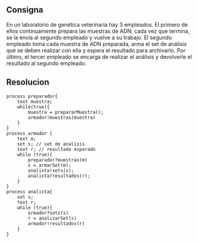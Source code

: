 ## Consigna

En un laboratorio de genética veterinaria hay 3 empleados. El primero de ellos
continuamente prepara las muestras de ADN; cada vez que termina, se la envía al segundo
empleado y vuelve a su trabajo. El segundo empleado toma cada muestra de ADN
preparada, arma el set de análisis que se deben realizar con ella y espera el resultado para
archivarlo. Por último, el tercer empleado se encarga de realizar el análisis y devolverle el
resultado al segundo empleado.


## Resolucion

```
process preparador{
    text muestra;
    while(true){
        muestra = prepararMuestra();
        armador!muestras(muestra)
    }
}
process armador {
    text m;
    set s; // set de analisis
    text r; // resultado esperado
    while (true){
        preparador?muestras(m)
        s = armarSet(m);
        analista!sets(s);
        analista?resultados(r);
    }
}
process analista{
    set s;
    text r;
    while (true){
        armador?sets(s)
        r = analizarSet(s)
        armador!resultados(r)
    }
}
```


